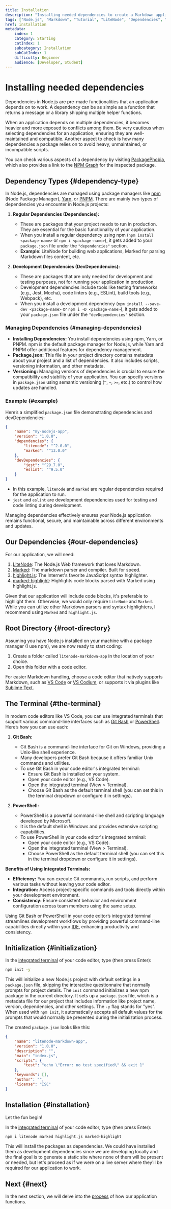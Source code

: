 ```yaml
---
title: Installation
description: "Installing needed dependencies to create a Markdown application with LiteNode."
tags: ["Node.js", "Markdown", "Tutorial", "LiteNode", "Dependencies", "Installation", "Development Tools"]
href: installation
metadata:
    index: 1
    category: Starting
    catIndex: 1
    subcategory: Installation
    subCatIndex: 1
    difficulty: Beginner
    audience: [Developer, Student]
---
```


# Installing needed dependencies

Dependencies in Node.js are pre-made functionalities that an application depends on to work. A dependency can be as simple as a function that returns a message or a library shipping multiple helper functions.

When an application depends on multiple dependencies, it becomes heavier and more exposed to conflicts among them. Be very cautious when selecting dependencies for an application, ensuring they are well-maintained and compatible. Another aspect to check is how many dependencies a package relies on to avoid heavy, unmaintained, or incompatible scripts.

You can check various aspects of a dependency by visiting [PackagePhobia](https://packagephobia.com/), which also provides a link to the [NPM Graph](https://npmgraph.js.org/) for the inspected package.

## Dependency Types {#dependency-type}

In Node.js, dependencies are managed using package managers like [npm](https://www.npmjs.com/) (Node Package Manager), [Yarn](https://yarnpkg.com/), or [PNPM](https://pnpm.io/). There are mainly two types of dependencies you encounter in Node.js projects:

1. **Regular Dependencies (Dependencies):**

    - These are packages that your project needs to run in production. They are essential for the basic functionality of your application.
    - When you install a regular dependency using npm (`npm install <package-name>` or `npm i <package-name>`), it gets added to your `package.json` file under the `"dependencies"` section.
    - **Example**: LiteNode for building web applications, Marked for parsing Markdown files content, etc.

2. **Development Dependencies (DevDependencies):**

    - These are packages that are only needed for development and testing purposes, not for running your application in production.
    - Development dependencies include tools like testing frameworks (e.g., Jest, Mocha), code linters (e.g., ESLint), build tools (e.g., Webpack), etc.
    - When you install a development dependency (`npm install --save-dev <package-name>` or `npm i -D <package-name>`), it gets added to your `package.json` file under the `"devDependencies"` section.

### Managing Dependencies {#managing-dependencies}

-   **Installing Dependencies:** You install dependencies using npm, Yarn, or PNPM. npm is the default package manager for Node.js, while Yarn and PNPM offer additional features for dependency management.
-   **Package.json:** This file in your project directory contains metadata about your project and a list of dependencies. It also includes scripts, versioning information, and other metadata.
-   **Versioning:** Managing versions of dependencies is crucial to ensure the compatibility and stability of your application. You can specify versions in `package.json` using semantic versioning (`^`, `~`, `>=`, etc.) to control how updates are handled.

### Example {#example}

Here’s a simplified `package.json` file demonstrating dependencies and devDependencies:

```json
{
	"name": "my-nodejs-app",
	"version": "1.0.0",
	"dependencies": {
		"litenode": "^2.0.0",
		"marked": "^13.0.0"
	},
	"devDependencies": {
		"jest": "^29.7.0",
		"eslint": "^9.5.0"
	}
}
```

-   In this example, `litenode` and `marked` are regular dependencies required for the application to run.
-   `jest` and `eslint` are development dependencies used for testing and code linting during development.

Managing dependencies effectively ensures your Node.js application remains functional, secure, and maintainable across different environments and updates.

## Our Dependencies {#our-dependencies}

For our application, we will need:

1. [LiteNode](https://www.npmjs.com/package/litenode): The Node.js Web framework that loves Markdown.
2. [Marked](https://www.npmjs.com/package/marked): The markdown parser and compiler. Built for speed.
3. [highlight.js](https://www.npmjs.com/package/highlight.js): The Internet's favorite JavaScript syntax highlighter.
4. [marked-highlight](https://www.npmjs.com/package/marked-highlight): Highlights code blocks parsed with Marked using highlight.js.

Given that our application will include code blocks, it's preferable to highlight them. Otherwise, we would only require `LiteNode` and `Marked`. While you can utilize other Markdown parsers and syntax highlighters, I recommend using `Marked` and `highlight.js`.

## Root Directory {#root-directory}

Assuming you have Node.js installed on your machine with a package manager (I use npm), we are now ready to start coding:

1. Create a folder called `litenode-markdown-app` in the location of your choice.
2. Open this folder with a code editor.

For easier Markdown handling, choose a code editor that natively supports Markdown, such as [VS Code](https://code.visualstudio.com/) or [VS Codium](https://vscodium.com/), or supports it via plugins like [Sublime Text](https://www.sublimetext.com/).

## The Terminal {#the-terminal}

In modern code editors like VS Code, you can use integrated terminals that support various command-line interfaces such as [Git Bash](https://git-scm.com/) or [PowerShell](https://learn.microsoft.com/en-us/powershell/scripting/install/installing-powershell?view=powershell-7.4). Here’s how you can use each:

1. **Git Bash:**

    - Git Bash is a command-line interface for Git on Windows, providing a Unix-like shell experience.
    - Many developers prefer Git Bash because it offers familiar Unix commands and utilities.
    - To use Git Bash in your code editor's integrated terminal:
        - Ensure Git Bash is installed on your system.
        - Open your code editor (e.g., VS Code).
        - Open the integrated terminal (View > Terminal).
        - Choose Git Bash as the default terminal shell (you can set this in the terminal dropdown or configure it in settings).

2. **PowerShell:**

    - PowerShell is a powerful command-line shell and scripting language developed by Microsoft.
    - It is the default shell in Windows and provides extensive scripting capabilities.
    - To use PowerShell in your code editor's integrated terminal:
        - Open your code editor (e.g., VS Code).
        - Open the integrated terminal (View > Terminal).
        - Choose PowerShell as the default terminal shell (you can set this in the terminal dropdown or configure it in settings).

**Benefits of Using Integrated Terminals:**

-   **Efficiency:** You can execute Git commands, run scripts, and perform various tasks without leaving your code editor.
-   **Integration:** Access project-specific commands and tools directly within your development environment.
-   **Consistency:** Ensure consistent behavior and environment configuration across team members using the same setup.

Using Git Bash or PowerShell in your code editor’s integrated terminal streamlines development workflows by providing powerful command-line capabilities directly within your [IDE](https://en.wikipedia.org/wiki/Integrated_development_environment), enhancing productivity and consistency.

## Initialization {#initialization}

In the [integrated terminal](#the-terminal) of your code editor, type (then press Enter):

```bash
npm init -y
```

This will initialize a new Node.js project with default settings in a `package.json` file, skipping the interactive questionnaire that normally prompts for project details. The `init` command initializes a new npm package in the current directory. It sets up a `package.json` file, which is a metadata file for our project that includes information like project name, version, dependencies, and other settings. The `-y` flag stands for "yes". When used with `npm init`, it automatically accepts all default values for the prompts that would normally be presented during the initialization process.

The created `package.json` looks like this:

```json
{
	"name": "litenode-markdown-app",
	"version": "1.0.0",
	"description": "",
	"main": "index.js",
	"scripts": {
		"test": "echo \"Error: no test specified\" && exit 1"
	},
	"keywords": [],
	"author": "",
	"license": "ISC"
}
```

## Installation {#installation}

Let the fun begin!

In the [integrated terminal](#the-terminal) of your code editor, type (then press Enter):

```bash
npm i litenode marked highlight.js marked-highlight
```

This will install the packages as dependencies. We could have installed them as development dependencies since we are developing locally and the final goal is to generate a static site where none of them will be present or needed, but let's proceed as if we were on a live server where they'll be required for our application to work.

## Next {#next}

In the next section, we will delve into the [process](/tutorial/process) of how our application functions.
